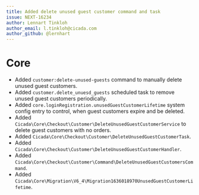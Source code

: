 ```yaml
---
title: Added delete unused guest customer command and task
issue: NEXT-16234
author: Lennart Tinkloh
author_email: l.tinkloh@cicada.com 
author_github: @lernhart
---
```

# Core
* Added `customer:delete-unused-guests` command to manually delete unused guest customers.
* Added `customer.delete_unuesd_guests` scheduled task to remove unused guest customers periodically.
* Added `core.loginRegistration.unusedGuestCustomerLifetime` system config entry to control, when guest customers expire and be deleted.
* Added `Cicada\Core\Checkout\Customer\DeleteUnusedGuestCustomerService` to delete guest customers with no orders.
* Added `Cicada\Core\Checkout\Customer\DeleteUnusedGuestCustomerTask`.
* Added `Cicada\Core\Checkout\Customer\DeleteUnusedGuestCustomerHandler`.
* Added `Cicada\Core\Checkout\Customer\Command\DeleteUnusedGuestCustomersCommand`.
* Added `Cicada\Core\Migration\V6_4\Migration1636018970UnusedGuestCustomerLifetime`.
